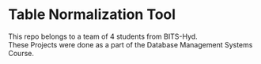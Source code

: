 # Table Normalization Tool
<p>This repo belongs to a team of 4 students from BITS-Hyd.<br>
These Projects were done as a part of the Database Management Systems Course.</p>
